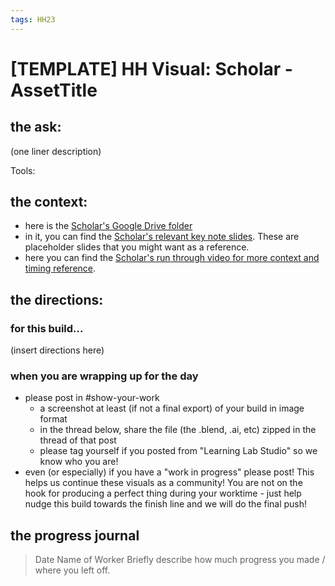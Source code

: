 ```yaml
---
tags: HH23
---
```


# [TEMPLATE] HH Visual: Scholar - AssetTitle
## the ask:
(one liner description)

Tools:



## the context:
* here is the [Scholar's Google Drive folder]()
* in it, you can find the [Scholar's relevant key note slides](). These are placeholder slides that you might want as a reference.
* here you can find the [Scholar's run through video for more context and timing reference]().


## the directions:
### for this build...
(insert directions here)

### when you are wrapping up for the day
* please post in #show-your-work
    * a screenshot at least (if not a final export) of your build in image format
    * in the thread below, share the file (the .blend, .ai, etc) zipped in the thread of that post
    * please tag yourself if you posted from "Learning Lab Studio" so we know who you are!
* even (or especially) if you have a "work in progress" please post! This helps us continue these visuals as a community! You are not on the hook for producing a perfect thing during your worktime - just help nudge this build towards the finish line and we will do the final push!


## the progress journal
> Date
> Name of Worker
> Briefly describe how much progress you made / where you left off.







